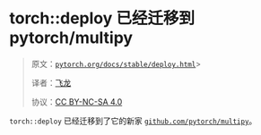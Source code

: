 # torch::deploy 已经迁移到 pytorch/multipy

> 原文：[`pytorch.org/docs/stable/deploy.html`](https://pytorch.org/docs/stable/deploy.html)> 
>
> 译者：[飞龙](https://github.com/wizardforcel)
>
> 协议：[CC BY-NC-SA 4.0](http://creativecommons.org/licenses/by-nc-sa/4.0/)


`torch::deploy` 已经迁移到了它的新家 [`github.com/pytorch/multipy`](https://github.com/pytorch/multipy)。
